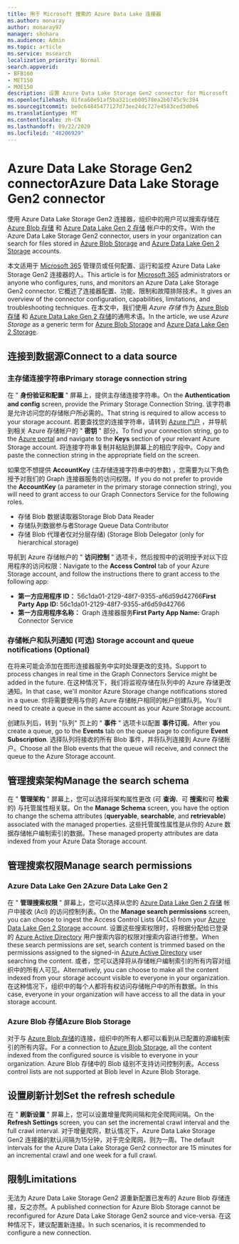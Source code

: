 ```yaml
---
title: 用于 Microsoft 搜索的 Azure Data Lake 连接器
ms.author: monaray
author: monaray97
manager: shohara
ms.audience: Admin
ms.topic: article
ms.service: mssearch
localization_priority: Normal
search.appverid:
- BFB160
- MET150
- MOE150
description: 设置 Azure Data Lake Storage Gen2 connector for Microsoft Search
ms.openlocfilehash: 01fea60e91af5ba321ceb00578ea2b0745c9c394
ms.sourcegitcommit: be0c64845477127d73ee24dc727e4583ced3d0e6
ms.translationtype: MT
ms.contentlocale: zh-CN
ms.lasthandoff: 09/22/2020
ms.locfileid: "48206929"
---
```

# <a name="azure-data-lake-storage-gen2-connector"></a><span data-ttu-id="fc08f-103">Azure Data Lake Storage Gen2 connector</span><span class="sxs-lookup"><span data-stu-id="fc08f-103">Azure Data Lake Storage Gen2 connector</span></span>

<span data-ttu-id="fc08f-104">使用 Azure Data Lake Storage Gen2 连接器，组织中的用户可以搜索存储在 [Azure Blob 存储](https://docs.microsoft.com/azure/storage/blobs/storage-blobs-introduction) 和 [Azure Data Lake Gen 2 存储](https://docs.microsoft.com/azure/storage/blobs/data-lake-storage-introduction) 帐户中的文件。</span><span class="sxs-lookup"><span data-stu-id="fc08f-104">With the Azure Data Lake Storage Gen2 connector, users in your organization can search for files stored in [Azure Blob Storage](https://docs.microsoft.com/azure/storage/blobs/storage-blobs-introduction) and [Azure Data Lake Gen 2 Storage](https://docs.microsoft.com/azure/storage/blobs/data-lake-storage-introduction) accounts.</span></span>

<span data-ttu-id="fc08f-105">本文适用于 [Microsoft 365](https://www.microsoft.com/microsoft-365) 管理员或任何配置、运行和监控 Azure Data Lake Storage Gen2 连接器的人。</span><span class="sxs-lookup"><span data-stu-id="fc08f-105">This article is for [Microsoft 365](https://www.microsoft.com/microsoft-365) administrators or anyone who configures, runs, and monitors an Azure Data Lake Storage Gen2 connector.</span></span> <span data-ttu-id="fc08f-106">它概述了连接器配置、功能、限制和故障排除技术。</span><span class="sxs-lookup"><span data-stu-id="fc08f-106">It gives an overview of the connector configuration, capabilities, limitations, and troubleshooting techniques.</span></span> <span data-ttu-id="fc08f-107">在本文中，我们使用 *Azure 存储* 作为 [Azure Blob 存储](https://docs.microsoft.com/azure/storage/blobs/storage-blobs-introduction) 和 [Azure Data Lake Gen 2 存储](https://docs.microsoft.com/azure/storage/blobs/data-lake-storage-introduction)的通用术语。</span><span class="sxs-lookup"><span data-stu-id="fc08f-107">In the article, we use *Azure Storage* as a generic term for [Azure Blob Storage](https://docs.microsoft.com/azure/storage/blobs/storage-blobs-introduction) and [Azure Data Lake Gen 2 Storage](https://docs.microsoft.com/azure/storage/blobs/data-lake-storage-introduction).</span></span>

## <a name="connect-to-a-data-source"></a><span data-ttu-id="fc08f-108">连接到数据源</span><span class="sxs-lookup"><span data-stu-id="fc08f-108">Connect to a data source</span></span>
### <a name="primary-storage-connection-string"></a><span data-ttu-id="fc08f-109">主存储连接字符串</span><span class="sxs-lookup"><span data-stu-id="fc08f-109">Primary storage connection string</span></span> 
<span data-ttu-id="fc08f-110">在 " **身份验证和配置** " 屏幕上，提供主存储连接字符串。</span><span class="sxs-lookup"><span data-stu-id="fc08f-110">On the **Authentication and config** screen, provide the Primary Storage Connection String.</span></span> <span data-ttu-id="fc08f-111">该字符串是允许访问您的存储帐户所必需的。</span><span class="sxs-lookup"><span data-stu-id="fc08f-111">That string is required to allow access to your storage account.</span></span> <span data-ttu-id="fc08f-112">若要查找您的连接字符串，请转到 [Azure 门户](https://ms.portal.azure.com/#home) ，并导航到相关 Azure 存储帐户的 " **密钥** " 部分。</span><span class="sxs-lookup"><span data-stu-id="fc08f-112">To find your connection string, go to the [Azure portal](https://ms.portal.azure.com/#home) and navigate to the **Keys** section of your relevant Azure Storage account.</span></span> <span data-ttu-id="fc08f-113">将连接字符串复制并粘贴到屏幕上的相应字段中。</span><span class="sxs-lookup"><span data-stu-id="fc08f-113">Copy and paste the connection string in the appropriate field on the screen.</span></span>

<span data-ttu-id="fc08f-114">如果您不想提供 **AccountKey** (主存储连接字符串中的参数) ，您需要为以下角色授予对我们的 Graph 连接器服务的访问权限。</span><span class="sxs-lookup"><span data-stu-id="fc08f-114">If you do not prefer to provide the **AccountKey** (a parameter in the primary storage connection string), you will need to grant access to our Graph Connectors Service for the following roles.</span></span> 
* <span data-ttu-id="fc08f-115">存储 Blob 数据读取器</span><span class="sxs-lookup"><span data-stu-id="fc08f-115">Storage Blob Data Reader</span></span>
* <span data-ttu-id="fc08f-116">存储队列数据参与者</span><span class="sxs-lookup"><span data-stu-id="fc08f-116">Storage Queue Data Contributor</span></span>
* <span data-ttu-id="fc08f-117">存储 Blob 代理者仅对分层存储)  (</span><span class="sxs-lookup"><span data-stu-id="fc08f-117">Storage Blob Delegator (only for hierarchical storage)</span></span>

<span data-ttu-id="fc08f-118">导航到 Azure 存储帐户的 " **访问控制** " 选项卡，然后按照中的说明授予对以下应用程序的访问权限：</span><span class="sxs-lookup"><span data-stu-id="fc08f-118">Navigate to the **Access Control** tab of your Azure Storage account, and follow the instructions there to grant access to the following app:</span></span>
* <span data-ttu-id="fc08f-119">**第一方应用程序 ID：** 56c1da01-2129-48f7-9355-af6d59d42766</span><span class="sxs-lookup"><span data-stu-id="fc08f-119">**First Party App ID:** 56c1da01-2129-48f7-9355-af6d59d42766</span></span>
* <span data-ttu-id="fc08f-120">**第一方应用程序名称：** Graph 连接器服务</span><span class="sxs-lookup"><span data-stu-id="fc08f-120">**First Party App Name:** Graph Connector Service</span></span>

### <a name="storage-account-and-queue-notifications-optional"></a><span data-ttu-id="fc08f-121">存储帐户和队列通知 (可选) </span><span class="sxs-lookup"><span data-stu-id="fc08f-121">Storage account and queue notifications (Optional)</span></span>
<span data-ttu-id="fc08f-122">在将来可能会添加在图形连接器服务中实时处理更改的支持。</span><span class="sxs-lookup"><span data-stu-id="fc08f-122">Support to process changes in real time in the Graph Connectors Service might be added in the future.</span></span> <span data-ttu-id="fc08f-123">在这种情况下，我们将监视存储在队列中的 Azure 存储更改通知。</span><span class="sxs-lookup"><span data-stu-id="fc08f-123">In that case, we'll monitor Azure Storage change notifications stored in a queue.</span></span> <span data-ttu-id="fc08f-124">你将需要使用与你的 Azure 存储帐户相同的帐户创建队列。</span><span class="sxs-lookup"><span data-stu-id="fc08f-124">You'll need to create a queue in the same account as your Azure Storage account.</span></span>

<span data-ttu-id="fc08f-125">创建队列后，转到 "队列" 页上的 " **事件** " 选项卡以配置 **事件订阅**。</span><span class="sxs-lookup"><span data-stu-id="fc08f-125">After you create a queue, go to the **Events** tab on the queue page to configure **Event Subscription**.</span></span> <span data-ttu-id="fc08f-126">选择队列将接收的所有 Blob 事件，并将队列连接到 Azure 存储帐户。</span><span class="sxs-lookup"><span data-stu-id="fc08f-126">Choose all the Blob events that the queue will receive, and connect the queue to the Azure Storage account.</span></span>

## <a name="manage-the-search-schema"></a><span data-ttu-id="fc08f-127">管理搜索架构</span><span class="sxs-lookup"><span data-stu-id="fc08f-127">Manage the search schema</span></span>
<span data-ttu-id="fc08f-128">在 " **管理架构** " 屏幕上，您可以选择将架构属性更改 (可 **查询**、可 **搜索**和可 **检索** 的) 与托管属性相关联。</span><span class="sxs-lookup"><span data-stu-id="fc08f-128">On the **Manage Schema** screen, you have the option to change the schema attributes (**queryable**, **searchable**, and **retrievable**) associated with the managed properties.</span></span> <span data-ttu-id="fc08f-129">这些托管属性属性是从你的 Azure 数据存储帐户编制索引的数据。</span><span class="sxs-lookup"><span data-stu-id="fc08f-129">These managed property attributes are data indexed from your Azure Data Storage account.</span></span>

## <a name="manage-search-permissions"></a><span data-ttu-id="fc08f-130">管理搜索权限</span><span class="sxs-lookup"><span data-stu-id="fc08f-130">Manage search permissions</span></span>
### <a name="azure-data-lake-gen-2"></a><span data-ttu-id="fc08f-131">Azure Data Lake Gen 2</span><span class="sxs-lookup"><span data-stu-id="fc08f-131">Azure Data Lake Gen 2</span></span>
<span data-ttu-id="fc08f-132">在 " **管理搜索权限** " 屏幕上，您可以选择从您的 [Azure Data Lake Gen 2 存储](https://docs.microsoft.com/azure/storage/blobs/data-lake-storage-introduction) 帐户中接收 (Acl) 的访问控制列表。</span><span class="sxs-lookup"><span data-stu-id="fc08f-132">On the **Manage search permissions** screen, you can choose to ingest the Access Control Lists (ACLs) from your [Azure Data Lake Gen 2 Storage](https://docs.microsoft.com/azure/storage/blobs/data-lake-storage-introduction) account.</span></span> <span data-ttu-id="fc08f-133">设置这些搜索权限时，将根据分配给已登录的 [Azure Active Directory](https://docs.microsoft.com/azure/active-directory/) 用户搜索内容的权限对搜索内容进行修整。</span><span class="sxs-lookup"><span data-stu-id="fc08f-133">When these search permissions are set, search content is trimmed based on the permissions assigned to the signed-in [Azure Active Directory](https://docs.microsoft.com/azure/active-directory/) user searching the content.</span></span> <span data-ttu-id="fc08f-134">或者，您可以选择将从存储帐户编制索引的所有内容对组织中的所有人可见。</span><span class="sxs-lookup"><span data-stu-id="fc08f-134">Alternatively, you can choose to make all the content indexed from your storage account visible to everyone in your organization.</span></span> <span data-ttu-id="fc08f-135">在这种情况下，组织中的每个人都将有权访问存储帐户中的所有数据。</span><span class="sxs-lookup"><span data-stu-id="fc08f-135">In this case, everyone in your organization will have access to all the data in your storage account.</span></span>

### <a name="azure-blob-storage"></a><span data-ttu-id="fc08f-136">Azure Blob 存储</span><span class="sxs-lookup"><span data-stu-id="fc08f-136">Azure Blob Storage</span></span>
<span data-ttu-id="fc08f-137">对于与 [Azure Blob 存储](https://docs.microsoft.com/azure/storage/blobs/storage-blobs-introduction)的连接，组织中的所有人都可以看到从已配置的源编制索引的所有内容。</span><span class="sxs-lookup"><span data-stu-id="fc08f-137">For a connection to [Azure Blob Storage](https://docs.microsoft.com/azure/storage/blobs/storage-blobs-introduction), all the content indexed from the configured source is visible to everyone in your organization.</span></span> <span data-ttu-id="fc08f-138">Azure Blob 存储中的 Blob 级别不支持访问控制列表。</span><span class="sxs-lookup"><span data-stu-id="fc08f-138">Access control lists are not supported at Blob level in Azure Blob Storage.</span></span>

## <a name="set-the-refresh-schedule"></a><span data-ttu-id="fc08f-139">设置刷新计划</span><span class="sxs-lookup"><span data-stu-id="fc08f-139">Set the refresh schedule</span></span>
<span data-ttu-id="fc08f-140">在 " **刷新设置** " 屏幕上，您可以设置增量爬网间隔和完全爬网间隔。</span><span class="sxs-lookup"><span data-stu-id="fc08f-140">On the **Refresh Settings** screen, you can set the incremental crawl interval and the full crawl interval.</span></span> <span data-ttu-id="fc08f-141">对于增量爬网，默认情况下，Azure Data Lake Storage Gen2 连接器的默认间隔为15分钟，对于完全爬网，则为一周。</span><span class="sxs-lookup"><span data-stu-id="fc08f-141">The default intervals for the Azure Data Lake Storage Gen2 connector are 15 minutes for an incremental crawl and one week for a full crawl.</span></span>

## <a name="limitations"></a><span data-ttu-id="fc08f-142">限制</span><span class="sxs-lookup"><span data-stu-id="fc08f-142">Limitations</span></span>
<span data-ttu-id="fc08f-143">无法为 Azure Data Lake Storage Gen2 源重新配置已发布的 Azure Blob 存储连接，反之亦然。</span><span class="sxs-lookup"><span data-stu-id="fc08f-143">A published connection for Azure Blob Storage cannot be reconfigured for Azure Data Lake Storage Gen2 source and vice-versa.</span></span> <span data-ttu-id="fc08f-144">在这种情况下，建议配置新连接。</span><span class="sxs-lookup"><span data-stu-id="fc08f-144">In such scenarios, it is recommended to configure a new connection.</span></span>

